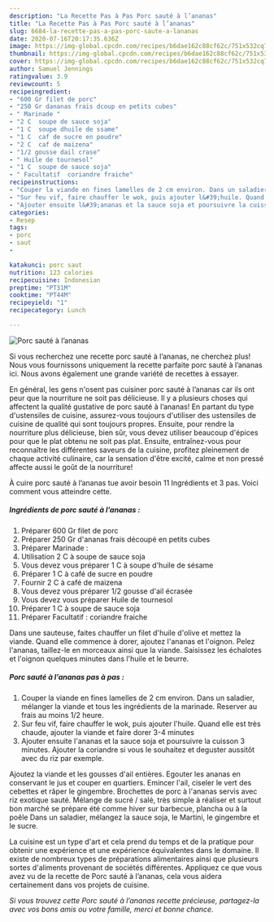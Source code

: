 ```yaml
---
description: "La Recette Pas à Pas Porc sauté à l’ananas"
title: "La Recette Pas à Pas Porc sauté à l’ananas"
slug: 6684-la-recette-pas-a-pas-porc-saute-a-lananas
date: 2020-07-16T20:17:35.636Z
image: https://img-global.cpcdn.com/recipes/b6dae162c88cf62c/751x532cq70/porc-saute-a-lananas-photo-principale-de-la-recette.jpg
thumbnail: https://img-global.cpcdn.com/recipes/b6dae162c88cf62c/751x532cq70/porc-saute-a-lananas-photo-principale-de-la-recette.jpg
cover: https://img-global.cpcdn.com/recipes/b6dae162c88cf62c/751x532cq70/porc-saute-a-lananas-photo-principale-de-la-recette.jpg
author: Samuel Jennings
ratingvalue: 3.9
reviewcount: 5
recipeingredient:
- "600 Gr filet de porc"
- "250 Gr dananas frais dcoup en petits cubes"
- " Marinade "
- "2 C  soupe de sauce soja"
- "1 C  soupe dhuile de ssame"
- "1 C  caf de sucre en poudre"
- "2 C  caf de maizena"
- "1/2 gousse dail crase"
- " Huile de tournesol"
- "1 C  soupe de sauce soja"
- " Facultatif  coriandre fraiche"
recipeinstructions:
- "Couper la viande en fines lamelles de 2 cm environ. Dans un saladier, mélanger la viande et tous les ingrédients de la marinade. Reserver au frais au moins 1/2 heure."
- "Sur feu vif, faire chauffer le wok, puis ajouter l&#39;huile. Quand elle est très chaude, ajouter la viande et faire dorer 3-4 minutes"
- "Ajouter ensuite l&#39;ananas et la sauce soja et poursuivre la cuisson 3 minutes. Ajouter la coriandre si vous le souhaitez et deguster aussitôt avec du riz par exemple."
categories:
- Resep
tags:
- porc
- saut
- 

katakunci: porc saut  
nutrition: 123 calories
recipecuisine: Indonesian
preptime: "PT31M"
cooktime: "PT44M"
recipeyield: "1"
recipecategory: Lunch

---
```



![Porc sauté à l’ananas](https://img-global.cpcdn.com/recipes/b6dae162c88cf62c/751x532cq70/porc-saute-a-lananas-photo-principale-de-la-recette.jpg)

Si vous recherchez une recette porc sauté à l’ananas, ne cherchez plus! Nous vous fournissons uniquement la recette parfaite porc sauté à l’ananas ici. Nous avons également une grande variété de recettes à essayer.

En général, les gens n'osent pas cuisiner porc sauté à l’ananas car ils ont peur que la nourriture ne soit pas délicieuse. Il y a plusieurs choses qui affectent la qualité gustative de porc sauté à l’ananas! En partant du type d'ustensiles de cuisine, assurez-vous toujours d'utiliser des ustensiles de cuisine de qualité qui sont toujours propres. Ensuite, pour rendre la nourriture plus délicieuse, bien sûr, vous devez utiliser beaucoup d'épices pour que le plat obtenu ne soit pas plat. Ensuite, entraînez-vous pour reconnaître les différentes saveurs de la cuisine, profitez pleinement de chaque activité culinaire, car la sensation d'être excité, calme et non pressé affecte aussi le goût de la nourriture!

<!--inarticleads1-->

À cuire porc sauté à l’ananas tue avoir besoin 11 Ingrédients et 3 pas. Voici comment vous atteindre cette.

##### Ingrédients de porc sauté à l’ananas :

1. Préparer 600 Gr filet de porc
1. Préparer 250 Gr d&#39;ananas frais découpé en petits cubes
1. Préparer  Marinade :
1. Utilisation 2 C à soupe de sauce soja
1. Vous devez vous préparer 1 C à soupe d&#39;huile de sésame
1. Préparer 1 C à café de sucre en poudre
1. Fournir 2 C à café de maizena
1. Vous devez vous préparer 1/2 gousse d&#39;ail écrasée
1. Vous devez vous préparer  Huile de tournesol
1. Préparer 1 C à soupe de sauce soja
1. Préparer  Facultatif : coriandre fraiche


Dans une sauteuse, faites chauffer un filet d&#39;huile d&#39;olive et mettez la viande. Quand elle commence à dorer, ajoutez l&#39;ananas et l&#39;oignon. Pelez l&#39;ananas, taillez-le en morceaux ainsi que la viande. Saisissez les échalotes et l&#39;oignon quelques minutes dans l&#39;huile et le beurre. 

<!--inarticleads2-->

##### Porc sauté à l’ananas pas à pas :

1. Couper la viande en fines lamelles de 2 cm environ. Dans un saladier, mélanger la viande et tous les ingrédients de la marinade. Reserver au frais au moins 1/2 heure.
1. Sur feu vif, faire chauffer le wok, puis ajouter l&#39;huile. Quand elle est très chaude, ajouter la viande et faire dorer 3-4 minutes
1. Ajouter ensuite l&#39;ananas et la sauce soja et poursuivre la cuisson 3 minutes. Ajouter la coriandre si vous le souhaitez et deguster aussitôt avec du riz par exemple.


Ajoutez la viande et les gousses d&#39;ail entières. Egouter les ananas en conservant le jus et couper en quartiers. Emincer l&#39;ail, ciseler le vert des cebettes et râper le gingembre. Brochettes de porc à l&#39;ananas servis avec riz exotique sauté. Mélange de sucré / salé, très simple à réaliser et surtout bon marché se prépare été comme hiver sur barbecue, plancha ou à la poêle Dans un saladier, mélangez la sauce soja, le Martini, le gingembre et le sucre. 

<!--inarticleads1-->

<p>
La cuisine est un type d'art et cela prend du temps et de la pratique pour obtenir une expérience et une expérience équivalentes dans le domaine. Il existe de nombreux types de préparations alimentaires ainsi que plusieurs sortes d'aliments provenant de sociétés différentes. Appliquez ce que vous avez vu de la recette de Porc sauté à l’ananas, cela vous aidera certainement dans vos projets de cuisine.
</p>

<p>
<i>Si vous trouvez cette Porc sauté à l’ananas recette précieuse, partagez-la avec vos bons amis ou votre famille, merci et bonne chance.</i>
</p>
